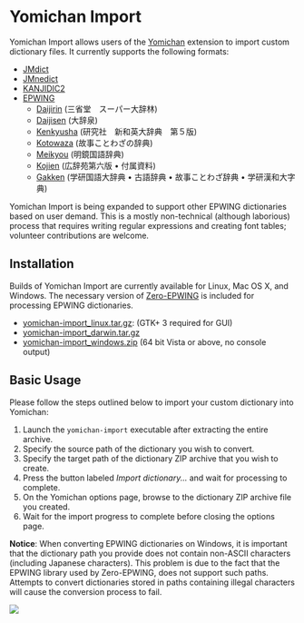 # Yomichan Import #

Yomichan Import allows users of the [Yomichan](https://foosoft.net/projects/yomichan) extension to import custom dictionary files. It currently
supports the following formats:

*   [JMdict](http://www.edrdg.org/jmdict/edict_doc.html)
*   [JMnedict](http://www.edrdg.org/enamdict/enamdict_doc.html)
*   [KANJIDIC2](http://www.edrdg.org/kanjidic/kanjd2index.html)
*   [EPWING](https://ja.wikipedia.org/wiki/EPWING)
    *   [Daijirin](https://en.wikipedia.org/wiki/Daijirin) (三省堂　スーパー大辞林)
    *   [Daijisen](https://en.wikipedia.org/wiki/Daijisen) (大辞泉)
    *   [Kenkyusha](https://en.wikipedia.org/wiki/Kenky%C5%ABsha%27s_New_Japanese-English_Dictionary) (研究社　新和英大辞典　第５版)
    *   [Kotowaza](http://www.web-nihongo.com/wn/dictionary/dic_21/d-index.html) (故事ことわざの辞典)
    *   [Meikyou](https://ja.wikipedia.org/wiki/%E6%98%8E%E9%8F%A1%E5%9B%BD%E8%AA%9E%E8%BE%9E%E5%85%B8) (明鏡国語辞典)
    *   [Kojien](https://ja.wikipedia.org/wiki/%E5%BA%83%E8%BE%9E%E8%8B%91) (広辞苑第六版 &bull; 付属資料)
    *   [Gakken](https://ja.wikipedia.org/wiki/%E5%AD%A6%E7%A0%94%E3%83%9B%E3%83%BC%E3%83%AB%E3%83%87%E3%82%A3%E3%83%B3%E3%82%B0%E3%82%B9) (学研国語大辞典 &bull; 古語辞典 &bull; 故事ことわざ辞典 &bull; 学研漢和大字典)

Yomichan Import is being expanded to support other EPWING dictionaries based on user demand. This is a mostly
non-technical (although laborious) process that requires writing regular expressions and creating font tables; volunteer
contributions are welcome.

## Installation ##

Builds of Yomichan Import are currently available for Linux, Mac OS X, and Windows. The necessary version of
[Zero-EPWING](https://foosoft.net/projects/zero-epwing) is included for processing EPWING dictionaries.

*   [yomichan-import\_linux.tar.gz](https://foosoft.net/projects/yomichan-import/dl/yomichan-import_linux.tar.gz): (GTK+ 3 required for GUI)
*   [yomichan-import\_darwin.tar.gz](https://foosoft.net/projects/yomichan-import/dl/yomichan-import_darwin.tar.gz)
*   [yomichan-import\_windows.zip](https://foosoft.net/projects/yomichan-import/dl/yomichan-import_windows.zip) (64 bit Vista or above, no console output)

## Basic Usage ##

Please follow the steps outlined below to import your custom dictionary into Yomichan:

1.  Launch the `yomichan-import` executable after extracting the entire archive.
2.  Specify the source path of the dictionary you wish to convert.
3.  Specify the target path of the dictionary ZIP archive that you wish to create.
4.  Press the button labeled *Import dictionary...* and wait for processing to complete.
5.  On the Yomichan options page, browse to the dictionary ZIP archive file you created.
6.  Wait for the import progress to complete before closing the options page.

**Notice**: When converting EPWING dictionaries on Windows, it is important that the dictionary path you provide does
not contain non-ASCII characters (including Japanese characters). This problem is due to the fact that the EPWING
library used by Zero-EPWING, does not support such paths. Attempts to convert dictionaries stored in paths containing
illegal characters will cause the conversion process to fail.

[![](https://foosoft.net/projects/yomichan-import/img/import-thumb.png)](https://foosoft.net/projects/yomichan-import/img/import.png)
